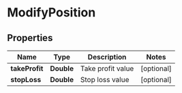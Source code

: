 # ModifyPosition

## Properties
Name | Type | Description | Notes
------------ | ------------- | ------------- | -------------
**takeProfit** | **Double** | Take profit value |  [optional]
**stopLoss** | **Double** | Stop loss value |  [optional]
